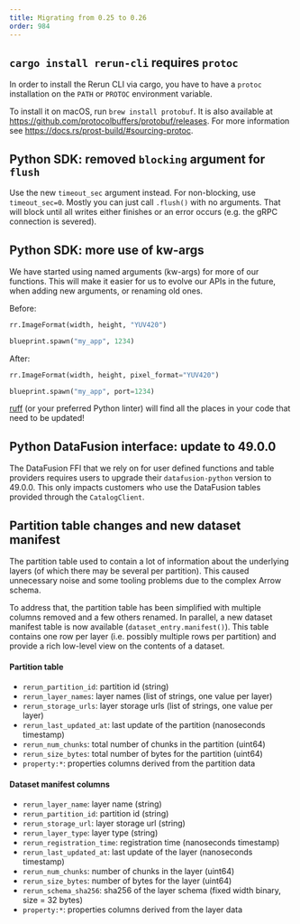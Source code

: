 ```yaml
---
title: Migrating from 0.25 to 0.26
order: 984
---
```

<!--   ^^^ this number must be _decremented_ when you copy/paste this file -->

## `cargo install rerun-cli` requires `protoc`

In order to install the Rerun CLI via cargo, you have to have a `protoc` installation on the `PATH` or `PROTOC` environment variable.

To install it on macOS, run `brew install protobuf`. It is also available at https://github.com/protocolbuffers/protobuf/releases. For more information see https://docs.rs/prost-build/#sourcing-protoc.

## Python SDK: removed `blocking` argument for `flush`
Use the new `timeout_sec` argument instead.
For non-blocking, use `timeout_sec=0`.
Mostly you can just call `.flush()` with no arguments.
That will block until all writes either finishes or an error occurs (e.g. the gRPC connection is severed).

## Python SDK: more use of kw-args
We have started using named arguments (kw-args) for more of our functions.
This will make it easier for us to evolve our APIs in the future, when adding new arguments, or renaming old ones.

Before:
```py
rr.ImageFormat(width, height, "YUV420")

blueprint.spawn("my_app", 1234)
```

After:
```py
rr.ImageFormat(width, height, pixel_format="YUV420")

blueprint.spawn("my_app", port=1234)
```

[ruff](https://github.com/astral-sh/ruff) (or your preferred Python linter) will find all the places in your code that need to be updated!

## Python DataFusion interface: update to 49.0.0
The DataFusion FFI that we rely on for user defined functions and
table providers requires users to upgrade their `datafusion-python`
version to 49.0.0. This only impacts customers who use the
DataFusion tables provided through the `CatalogClient`.


## Partition table changes and new dataset manifest

The partition table used to contain a lot of information about the underlying layers (of which there may be several per partition).
This caused unnecessary noise and some tooling problems due to the complex Arrow schema.

To address that, the partition table has been simplified with multiple columns removed and a few others renamed.
In parallel, a new dataset manifest table is now available (`dataset_entry.manifest()`).
This table contains one row per layer (i.e. possibly multiple rows per partition) and provide a rich low-level view on the contents of a dataset.

#### Partition table

- `rerun_partition_id`: partition id (string)
- `rerun_layer_names`: layer names (list of strings, one value per layer)
- `rerun_storage_urls`: layer storage urls (list of strings, one value per layer)
- `rerun_last_updated_at`: last update of the partition (nanoseconds timestamp)
- `rerun_num_chunks`: total number of chunks in the partition (uint64)
- `rerun_size_bytes`: total number of bytes for the partition (uint64)
- `property:*`: properties columns derived from the partition data


#### Dataset manifest columns

- `rerun_layer_name`: layer name (string)
- `rerun_partition_id`: partition id (string)
- `rerun_storage_url`: layer storage url (string)
- `rerun_layer_type`: layer type (string)
- `rerun_registration_time`: registration time (nanoseconds timestamp)
- `rerun_last_updated_at`: last update of the layer (nanoseconds timestamp)
- `rerun_num_chunks`: number of chunks in the layer (uint64)
- `rerun_size_bytes`: number of bytes for the layer (uint64)
- `rerun_schema_sha256`: sha256 of the layer schema (fixed width binary, size = 32 bytes)
- `property:*`: properties columns derived from the layer data
